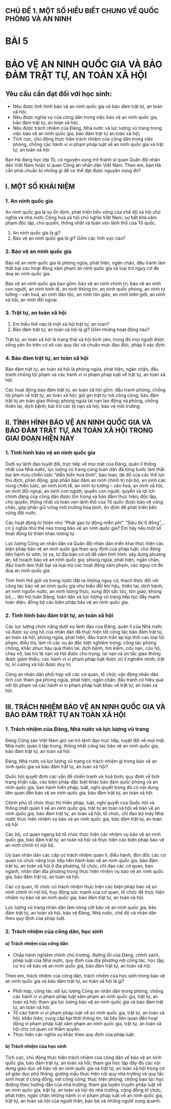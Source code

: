 ## CHỦ ĐỀ 1. MỘT SỐ HIỂU BIẾT CHUNG VỀ QUỐC PHÒNG VÀ AN NINH
# BÀI 5
# BẢO VỆ AN NINH QUỐC GIA VÀ BẢO ĐẢM TRẬT TỰ, AN TOÀN XÃ HỘI

## Yêu cầu cần đạt đối với học sinh:

- Nêu được tình hình bảo vệ an ninh quốc gia và bảo đảm trật tự, an toàn xã hội;
- Nêu được nghĩa vụ của công dân trong việc bảo vệ an ninh quốc gia, bảo đảm trật tự, an toàn xã hội;
- Nêu được trách nhiệm của Đảng, Nhà nước và lực lượng vũ trang trong việc bảo vệ an ninh quốc gia, bảo đảm trật tự an toàn xã hội;
- Tích cực, chủ động thực hiện trách nhiệm của công dân trong việc phòng, chống các hành vi vi phạm pháp luật về an ninh quốc gia và trật tự, an toàn xã hội.

Bạn Hà đang học lớp 10, có nguyện vọng trở thành sĩ quan Quân đội nhân dân Việt Nam hoặc sĩ quan Công an nhân dân Việt Nam. Theo em, bạn Hà cần phải chuẩn bị những gì để có thể đạt được nguyện vọng đó?

## I. MỘT SỐ KHÁI NIỆM
### 1. An ninh quốc gia

An ninh quốc gia là sự ổn định, phát triển bền vững của chế độ xã hội chủ nghĩa và nhà nước Cộng hoà xã hội chủ nghĩa Việt Nam, sự bất khả xâm phạm độc lập, chủ quyền, thống nhất và toàn vẹn lãnh thổ của Tổ quốc.

1. An ninh quốc gia là gì?
2. Bảo vệ an ninh quốc gia là gì? Gồm các lĩnh vực nào?

### 2. Bảo vệ an ninh quốc gia

Bảo vệ an ninh quốc gia là phòng ngừa, phát hiện, ngăn chặn, đấu tranh làm thất bại các hoạt động xâm phạm an ninh quốc gia và loại trừ nguy cơ đe doạ an ninh quốc gia.

Bảo vệ an ninh quốc gia bao gồm: bảo vệ an ninh chính trị; bảo vệ an ninh con người, an ninh kinh tế, an ninh thông tin, an ninh quốc phòng, an ninh tư tưởng – văn hoá, an ninh dân tộc, an ninh tôn giáo, an ninh biên giới, an ninh xã hội, an ninh đối ngoại.

### 3. Trật tự, an toàn xã hội

1. Em hiểu thế nào là một xã hội trật tự, an toàn?
2. Bảo đảm trật tự, an toàn xã hội là gì? Gồm những hoạt động nào?

Trật tự, an toàn xã hội là trạng thái xã hội bình yên, trong đó mọi người được sống yên ổn trên cơ sở các quy tắc và chuẩn mực đạo đức, pháp lí xác định.

### 4. Bảo đảm trật tự, an toàn xã hội

Bảo đảm trật tự, an toàn xã hội là phòng ngừa, phát hiện, ngăn chặn, đấu tranh chống tội phạm và các hành vi vi phạm pháp luật về trật tự, an toàn xã hội.

Các hoạt động bảo đảm trật tự, an toàn xã hội gồm: đấu tranh phòng, chống tội phạm về trật tự, an toàn xã hội; giữ gìn trật tự nơi công cộng; bảo đảm trật tự an toàn giao thông; phòng ngừa tai nạn lao động và phòng, chống thiên tai, dịch bệnh; bài trừ các tệ nạn xã hội; bảo vệ môi trường.

## II. TÌNH HÌNH BẢO VỆ AN NINH QUỐC GIA VÀ BẢO ĐẢM TRẬT TỰ, AN TOÀN XÃ HỘI TRONG GIAI ĐOẠN HIỆN NAY
### 1. Tình hình bảo vệ an ninh quốc gia

Dưới sự lãnh đạo tuyệt đối, trực tiếp về mọi mặt của Đảng, quản lí thống nhất của Nhà nước, lực lượng vũ trang cùng toàn dân đã từng bước làm thất bại âm mưu chiến lược “diễn biến hoà bình”, bạo loạn, lật đổ của các thế lực thù địch, phản động, góp phần bảo đảm an ninh chính trị nội bộ, an ninh các vùng chiến lược, an ninh kinh tế, an ninh tư tưởng – văn hoá, an ninh xã hội, an ninh đối ngoại, an ninh con người; quyền con người, quyền và lợi ích chính đáng của công dân được tôn trọng và bảo đảm thực hiện; độc lập, chủ quyền, thống nhất và toàn vẹn lãnh thổ của Tổ quốc được bảo vệ vững chắc, góp phần giữ vững môi trường hòa bình, ổn định để phát triển bền vững đất nước.

Các hoạt động từ thiện như “Phát gạo tự động miễn phí”, “Siêu thị 0 đồng”,... có ý nghĩa như thế nào trong bảo vệ an ninh quốc gia? Em hãy nêu một số hoạt động từ thiện khác tương tự.

Lực lượng Công an nhân dân và Quân đội nhân dân triển khai thực hiện các biện pháp bảo vệ an ninh quốc gia theo quy định của pháp luật; chủ động tiến hành từ sớm, từ xa, từ địa bàn cơ sở để nắm tình hình, xây dựng phương án, kế hoạch bảo vệ an ninh quốc gia; phòng ngừa, phát hiện, ngăn chặn, đấu tranh làm thất bại và loại trừ các hoạt động xâm phạm, các nguy cơ đe doạ an ninh quốc gia.

Tình hình thế giới và trong nước đặt ra những nguy cơ, thách thức đối với công tác bảo vệ an ninh quốc gia như biến đổi khí hậu, thiên tai, dịch bệnh, an ninh nguồn nước, an ninh lương thực, xung đột sắc tộc, tôn giáo, khủng bố,... đòi hỏi toàn Đảng, toàn dân và lực lượng vũ trang tiếp tục đẩy mạnh toàn diện, đồng bộ các biện pháp bảo vệ an ninh quốc gia.

### 2. Tình hình bảo đảm trật tự, an toàn xã hội

Các lực lượng chức năng dưới sự lãnh đạo của Đảng, quản lí của Nhà nước và được sự ủng hộ của nhân dân đã thực hiện tốt công tác bảo đảm trật tự, an toàn xã hội; phòng ngừa, phát hiện, đấu tranh trấn áp kịp thời các loại tội phạm; điều tra, làm rõ các vụ án đặc biệt nghiêm trọng; công tác phòng chống, khắc phục hậu quả thiên tai, dịch bệnh, tìm kiếm, cứu nạn, cứu hộ, cháy nổ, bài trừ tệ nạn xã hội được chú trọng; tai nạn và ùn tắc giao thông được giảm thiểu; các hành vi vi phạm pháp luật được xử lí nghiêm minh; trật tự, kĩ cương xã hội được duy trì.

Công an nhân dân phối hợp với các cơ quan, tổ chức vận động nhân dân tích cực tham gia phòng ngừa, phát hiện, ngăn chặn, đấu tranh có hiệu quả với tội phạm và các hành vi vi phạm pháp luật khác về trật tự, an toàn xã hội.

## III. TRÁCH NHIỆM BẢO VỆ AN NINH QUỐC GIA VÀ BẢO ĐẢM TRẬT TỰ AN TOÀN XÃ HỘI
### 1. Trách nhiệm của Đảng, Nhà nước và lực lượng vũ trang

Đảng Cộng sản Việt Nam giữ vai trò lãnh đạo trực tiếp, tuyệt đối về mọi mặt. Nhà nước quản lí tập trung, thống nhất công tác bảo vệ an ninh quốc gia, bảo đảm trật tự, an toàn xã hội.

Đảng, Nhà nước và lực lượng vũ trang có trách nhiệm gì trong bảo vệ an ninh quốc gia và bảo đảm trật tự, an toàn xã hội?

Quốc hội quyết định các vấn đề chiến tranh và hoà bình; quy định về tình trạng khẩn cấp, các biện pháp đặc biệt khác bảo đảm quốc phòng và an ninh quốc gia, ban hành hiến pháp, luật, nghị quyết trong đó có nội dung liên quan đến bảo vệ an ninh quốc gia, bảo đảm trật tự, an toàn xã hội.

Chính phủ tổ chức thực thi Hiến pháp, luật, nghị quyết của Quốc hội và thống nhất quản lí về an ninh quốc gia, trật tự an toàn xã hội về bảo vệ an ninh quốc gia, bảo đảm trật tự, an toàn xã hội, tổ chức, chỉ đạo bộ máy Nhà nước thực hiện nhiệm vụ bảo vệ an ninh quốc gia, bảo đảm trật tự, an toàn xã hội.

Các bộ, cơ quan ngang bộ tổ chức thực hiện các nhiệm vụ bảo vệ an ninh quốc gia, bảo đảm trật tự, an toàn xã hội và thực hiện các biện pháp bảo vệ an ninh chính trị nội bộ.

Uỷ ban nhân dân các cấp có trách nhiệm quản lí, điều hành, đôn đốc các cơ quan có chức năng trực tiếp tiến hành bảo vệ an ninh quốc gia, bảo đảm trật tự, an toàn xã hội ở địa phương, tổ chức, chỉ đạo các cơ quan, ban ngành, nhân dân địa phương trong thực hiện nhiệm vụ bảo vệ an ninh quốc gia, bảo đảm trật tự, an toàn xã hội.

Các cơ quan, tổ chức có trách nhiệm thực hiện các biện pháp bảo vệ an ninh chính trị nội bộ, huy động sức mạnh của cơ quan, tổ chức để thực hiện nhiệm vụ bảo vệ an ninh quốc gia, bảo đảm trật tự, an toàn xã hội.

Lực lượng vũ trang nhân dân làm nòng cốt bảo vệ an ninh quốc gia, bảo đảm trật tự, an toàn xã hội, bảo vệ Đảng, Nhà nước, chế độ và nhân dân theo quy định của pháp luật.

### 2. Trách nhiệm của công dân, học sinh

#### a) Trách nhiệm của công dân

- Chấp hành nghiêm chỉnh chủ trương, đường lối của Đảng, chính sách, pháp luật của Nhà nước, quy định của địa phương nơi công tác, học tập, cư trú về bảo vệ an ninh quốc gia, bảo đảm trật tự, an toàn xã hội.

Theo em, trách nhiệm của công dân, trách nhiệm của học sinh trong bảo vệ an ninh quốc gia và bảo đảm trật tự, an toàn xã hội là gì?

- Phối hợp, công tác với lực lượng Công an nhân dân trong phòng, chống các hành vi vi phạm pháp luật xâm phạm an ninh quốc gia, trật tự, an toàn xã hội; tham gia lực lượng bảo vệ an ninh quốc gia và bảo đảm trật tự, an toàn xã hội.
- Tố cáo hành vi vi phạm pháp luật về an ninh quốc gia, trật tự, an toàn xã hội; khẩn hiện, cung cấp kịp thời thông tin, tài liệu liên quan đến hoạt động vi phạm pháp luật xâm phạm an ninh quốc gia, trật tự, an toàn xã hội cho cơ quan có thẩm quyền.
- Thực hiện các nghĩa vụ khác theo quy định của pháp luật.

#### b) Trách nhiệm của học sinh

Tích cực, chủ động thực hiện trách nhiệm của công dân về bảo vệ an ninh quốc gia, bảo đảm trật tự, an toàn xã hội; tham gia học tập đầy đủ các nội dung giáo dục về bảo vệ an ninh quốc gia và trật tự, an toàn xã hội trong cơ sở giáo dục phổ thông; gương mẫu thực hiện nội quy nhà trường và quy tắc sinh hoạt ở cộng đồng, nơi công cộng; thực hiện phòng, chống bạo lực học đường theo hướng dẫn của nhà trường; tham gia tuyên truyền pháp luật về an ninh quốc gia, trật tự, an toàn xã hội do nhà trường, cộng đồng tổ chức; phát hiện, ngăn chặn những hành vi vi phạm pháp luật về an ninh quốc gia, trật tự, an toàn xã hội của người thân, bạn bè và những người xung quanh.
